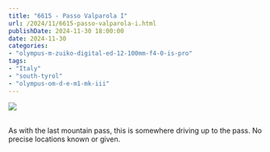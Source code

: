 ```yaml
---
title: "6615 - Passo Valparola I"
url: /2024/11/6615-passo-valparola-i.html
publishDate: 2024-11-30 18:00:00
date: 2024-11-30
categories:
- "olympus-m-zuiko-digital-ed-12-100mm-f4-0-is-pro"
tags:
- "Italy"
- "south-tyrol"
- "olympus-om-d-e-m1-mk-iii"
---
```

<div class="container">
<div class="center"><a target="_blank" href="https://d25zfm9zpd7gm5.cloudfront.net/1200x1200/2020/20200908_112954_lr.jpg"><img class="webfeedsFeaturedVisual" src="https://d25zfm9zpd7gm5.cloudfront.net/0600x0600/2020/20200908_112954_lr.jpg" /></a></div>
</div>
<br />

As with the last mountain pass, this is somewhere driving up
to the pass. No precise locations known or given.
